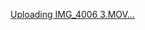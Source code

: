 
[Uploading IMG_4006 3.MOV…
](https://github.com/user-attachments/assets/0c26d180-804b-4e42-8af0-b12c7682c8d7
)
